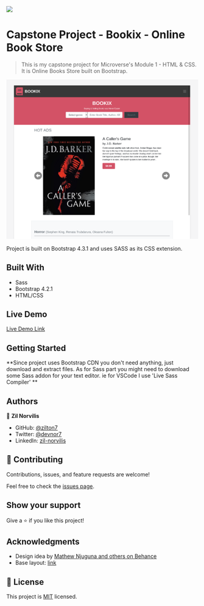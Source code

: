 ![](https://img.shields.io/badge/myapp-blueviolet)

# Capstone Project - Bookix - Online Book Store

> This is my capstone project for Microverse's Module 1 - HTML & CSS.
> It is Online Books Store built on Bootstrap.

![screenshot](./app-screenshot.png)

Project is built on Bootstrap 4.3.1 and uses SASS as its CSS extension.

## Built With

- Sass
- Bootstrap 4.2.1
- HTML/CSS

## Live Demo

[Live Demo Link](https://zilton7.github.io/online-shop/)

## Getting Started

**Since project uses Bootstrap CDN you don't need anything, just download and extract files. As for Sass part you might need
to download some Sass addon for your text editor. ie for VSCode I use 'Live Sass Compiler' **

## Authors

👤 **Zil Norvilis**

- GitHub: [@zilton7](https://github.com/zilton7)
- Twitter: [@devnor7](https://twitter.com/devnor7)
- LinkedIn: [zil-norvilis](https://www.linkedin.com/in/zil-norvilis)

## 🤝 Contributing

Contributions, issues, and feature requests are welcome!

Feel free to check the [issues page](issues/).

## Show your support

Give a ⭐️ if you like this project!

## Acknowledgments

- Design idea by [Mathew Njuguna and others on Behance](https://www.behance.net/M_Awad)
- Base layout: [link](https://www.behance.net/gallery/24796463/ZATTIX)

## 📝 License

This project is [MIT](lic.url) licensed.
